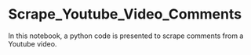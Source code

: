 # Scrape_Youtube_Video_Comments
In this notebook, a python code is presented to scrape comments from a Youtube video.
